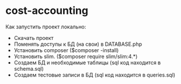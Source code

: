 # сost-accounting

Как запустить проект локально:

* Скачать проект
* Поменять доступы к БД (на свои) в DATABASE.php
* Установить composer ($composer -install)
* Установить slim. ($composer require slim/slim:4.*)
* Создаем БД и необходимые таблицы (sql код находится в schema.sql)
* Создаем тестовые записи в БД (sql код находится в queries.sql)

